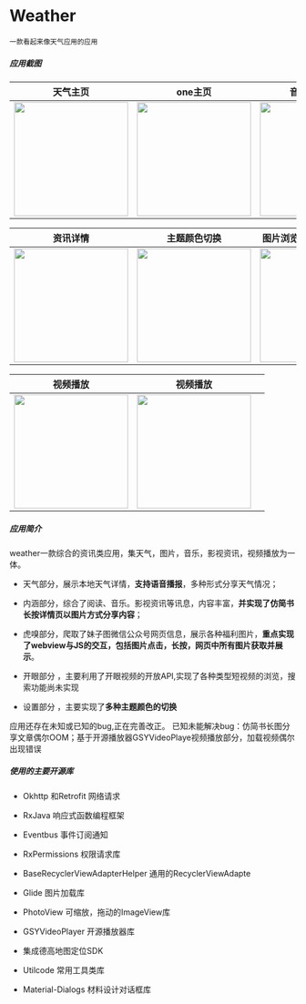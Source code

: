# Weather
`一款看起来像天气应用的应用`
##### 应用截图
|  天气主页  |  one主页  |  音乐资讯主页  |
| --- | --- | --- |
|  <img src="https://github.com/985211yygg/Weather1/blob/master/screenShots/1.png?raw=true"  width="200"  >   |  <img src="https://github.com/985211yygg/Weather1/blob/master/screenShots/2.png?raw=true"  width="200"  >   |   <img src="https://github.com/985211yygg/Weather1/blob/master/screenShots/3.png?raw=true"  width="200"  >  |

| 资讯详情 | 主题颜色切换 | 图片浏览、仿头条滑动返回 |
| -------- | ------- | ------------ |
|    <img src="https://github.com/985211yygg/Weather1/blob/master/screenShots/4.png?raw=true"  width="200"  >      |  <img src="https://github.com/985211yygg/Weather1/blob/master/screenShots/5.png?raw=true"  width="200"  >       |     <img src="https://github.com/985211yygg/Weather1/blob/master/screenShots/11.gif?raw=true"  width="200"  >    |

| 视频播放   |  视频播放  |    |
| --- | --- | --- |
|  <img src="https://github.com/985211yygg/Weather1/blob/master/screenShots/22.gif?raw=true" width="200" >   |   <img src="https://github.com/985211yygg/Weather1/blob/master/screenShots/33.gif?raw=true" width="200" >  |     |



##### 应用简介
weather一款综合的资讯类应用，集天气，图片，音乐，影视资讯，视频播放为一体。
- 天气部分，展示本地天气详情，**支持语音播报**，多种形式分享天气情况；

- 内涵部分，综合了阅读、音乐。影视资讯等讯息，内容丰富，**并实现了仿简书长按详情页以图片方式分享内容**；

- 虎嗅部分，爬取了妹子图微信公众号网页信息，展示各种福利图片，**重点实现了webview与JS的交互，包括图片点击，长按，网页中所有图片获取并展示**。

- 开眼部分 ，主要利用了开眼视频的开放API,实现了各种类型短视频的浏览，搜索功能尚未实现

- 设置部分 ，主要实现了**多种主题颜色的切换**

应用还存在未知或已知的bug,正在完善改正。
已知未能解决bug：仿简书长图分享文章偶尔OOM；基于开源播放器GSYVideoPlaye视频播放部分，加载视频偶尔出现错误
##### 使用的主要开源库
- Okhttp 和Retrofit  网络请求

- RxJava   响应式函数编程框架

- Eventbus       事件订阅通知

- RxPermissions   权限请求库

- BaseRecyclerViewAdapterHelper  通用的RecyclerViewAdapte

- Glide  图片加载库

- PhotoView  可缩放，拖动的ImageView库

- GSYVideoPlayer  开源播放器库

- 集成德高地图定位SDK

- Utilcode 常用工具类库

- Material-Dialogs  材料设计对话框库

